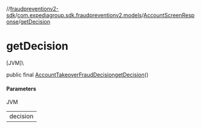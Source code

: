 //[fraudpreventionv2-sdk](../../../index.md)/[com.expediagroup.sdk.fraudpreventionv2.models](../index.md)/[AccountScreenResponse](index.md)/[getDecision](get-decision.md)

# getDecision

[JVM]\

public final [AccountTakeoverFraudDecision](../-account-takeover-fraud-decision/index.md)[getDecision](get-decision.md)()

#### Parameters

JVM

| |
|---|
| decision |
